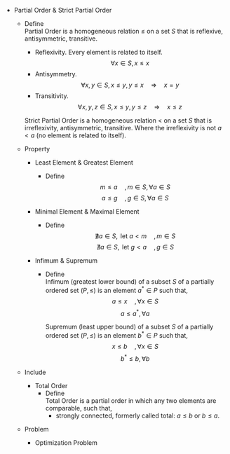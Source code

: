 * Partial Order & Strict Partial Order
  - Define  
    Partial Order is a homogeneous relation $\le$ on a set $S$ that is reflexive, antisymmetric, transitive.
    - Reflexivity. Every element is related to itself.
      $$\forall x \in S, x \le x$$ 
    - Antisymmetry. 
      $$\forall x, y \in S, x \le y, y \le x \quad\Rightarrow\quad x = y$$
    - Transitivity. 
      $$\forall x, y, z \in S, x \le y, y \le z \quad\Rightarrow\quad x \le z$$

    Strict Partial Order is a homogeneous relation $<$ on a set $S$ that is irreflexivity, antisymmetric, transitive. Where the irreflexivity is not $a < a$ (no element is related to itself).

  - Property
    * Least Element & Greatest Element
      - Define  
        $$m \le a \quad, m \in S, \forall a \in S  \tag{Least element}$$ 
        $$a \le g \quad, g \in S, \forall a \in S  \tag{Greatest element}$$ 

    * Minimal Element & Maximal Element  
      - Define  
        $$\nexists a \in S, \text{ let } a < m \quad, m \in S \tag{Minimal element}$$ 
        $$\nexists a \in S, \text{ let } g < a \quad, g \in S \tag{Maximal element}$$ 

    * Infimum & Supremum
      - Define  
        Infimum (greatest lower bound) of a subset $S$ of a partially ordered set $(P, \le)$ is an element $a^*\in P$ such that,
        $$a \le x \quad, \forall x \in S  \tag{lower bounds}$$
        $$a \le a^*, \forall a \tag{Infimum}$$ 

        Supremum (least upper bound) of a subset $S$ of a partially ordered set $(P, \le)$ is an element $b^* \in P$ such that,
        $$x \le b \quad, \forall x \in S  \tag{upper bounds}$$
        $$b^* \le b, \forall b \tag{Supremum}$$ 

  - Include
    * Total Order
      - Define  
        Total Order is a partial order in which any two elements are comparable, such that, 
        - strongly connected, formerly called total: $a \le b$ or $b \le a$.

  - Problem
    * Optimization Problem 